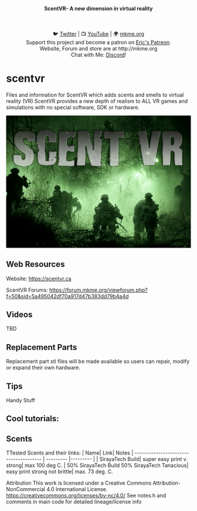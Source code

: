 <p align="center">
<b>ScentVR- A new dimension in virtual reality </b><br>
<br><br>
<br>🐦 <a href="https://twitter.com/mkmeorg">Twitter</a>
| 📺 <a href="https://www.youtube.com/mkmeorg">YouTube</a>
| 🌍 <a href="http://www.mkme.org">mkme.org</a><br>
Support this project and become a patron on <a href="http://mkme.org/patreon">Eric's Patreon</a>.<br>
Website, Forum and store are at http://mkme.org <br>
Chat with Me: <a href="https://discord.gg/j9S4Fgv">Discord</a></b>!
</p>


# scentvr
Files and information for ScentVR which adds scents and smells to virtual reality (VR) 
ScentVR provides a new depth of realism to ALL VR games and simulations with no special software, SDK or hardware. 

<p align="center"><img src="https://github.com/MKme/scentvr/blob/main/photos/Logo1.jpg"/>  <br>

## Web Resources 

Website: https://scentvr.ca

ScentVR Forums: https://forum.mkme.org/viewforum.php?f=50&sid=5a495042df70a917d47b383dd79b4a4d



## Videos

TBD

## Replacement Parts

Replacement part stl files will be made available so users can repair, modify or expand their own hardware. 

## Tips

Handy Stuff


## Cool tutorials:



## Scents

TTested Scents and their links:
| Name| Link| Notes
| -------------------------------------- | --------- |--------- |
|  SirayaTech Build| super easy print v. strong| max 100 deg C. 
|  50% SirayaTech Build 50% SirayaTech Tanacious| easy print strong not brittle| max. 73 deg. C.



Attribution
This work is licensed under a Creative Commons Attribution-NonCommercial 4.0 International License. https://creativecommons.org/licenses/by-nc/4.0/ See notes.h and comments in main code for detailed lineage/license info
